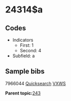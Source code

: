 # 24314$a

## Codes

-   Indicators
    -   First: 1
    -   Second: 4
-   Subfield: a

## Sample bibs

7966044 [Quicksearch](https://search.library.yale.edu/catalog/7966044) [VXWS](http://prodorbis.library.yale.edu:7014/vxws/GetHoldingsService?bibId=7966044)

**Parent topic:**[243](../../tags/243/243.md)

